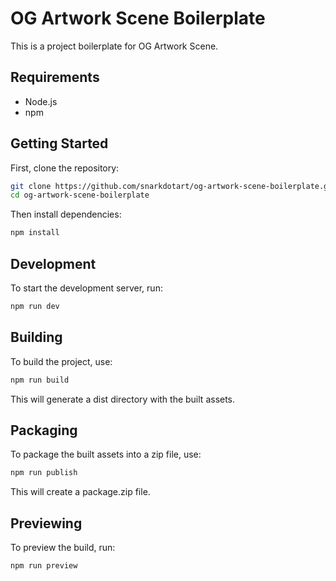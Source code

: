 # OG Artwork Scene Boilerplate

This is a project boilerplate for OG Artwork Scene.

## Requirements

- Node.js
- npm

## Getting Started

First, clone the repository:

```bash
git clone https://github.com/snarkdotart/og-artwork-scene-boilerplate.git
cd og-artwork-scene-boilerplate
```

Then install dependencies:

```bash
npm install
```

## Development
To start the development server, run:
```bash
npm run dev
```

## Building
To build the project, use:
```bash
npm run build
```
This will generate a dist directory with the built assets.

## Packaging
To package the built assets into a zip file, use:
```bash
npm run publish
```
This will create a package.zip file.

## Previewing
To preview the build, run:
```bash
npm run preview
```
